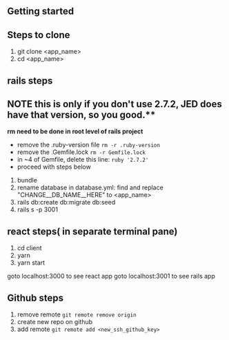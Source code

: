 ## Getting started

## Steps to clone

1. git clone <app_name>
2. cd <app_name>

## rails steps 
## NOTE this is only if you don't use 2.7.2, JED does have that version, so you good.**
**rm need to be done in root level of rails project**
- remove the .ruby-version file `rm -r .ruby-version`
- remove the .Gemfile.lock `rm -r Gemfile.lock`
- in ~4 of Gemfile, delete this line: `ruby '2.7.2'`
- proceed with steps below


1. bundle 
2. rename database in database.yml: find and replace "CHANGE__DB_NAME__HERE" to <app_name>
3. rails db:create db:migrate db:seed
4. rails s -p 3001

## react steps( in separate terminal pane)
1. cd client
2. yarn 
3. yarn start

goto localhost:3000 to see react app
goto localhost:3001 to see rails app

## Github steps
1. remove remote `git remote remove origin`
2. create new repo on github
3. add remote `git remote add <new_ssh_github_key>`